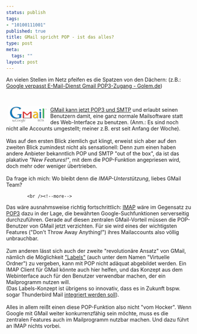 ```yaml
--- 
status: publish
tags: 
- "10100111001"
published: true
title: GMail spricht POP - ist das alles?
type: post
meta: 
  tags: ""
layout: post
---
```

An vielen Stellen im Netz pfeifen es die Spatzen von den Dächern: (z.B.: <a href="http://www.golem.de/0411/34656.html" title="http://www.golem.de/0411/34656.html" onmouseover="window.status='http://www.golem.de/0411/34656.html';return true;" onmouseout="window.status='';return true;">Google verpasst E-Mail-Dienst Gmail POP3-Zugang - Golem.de</a>)

<br /><br /><img width="110" hspace="5" height="45" border="0" align="left" src="/media/wp/logos/gmaillogo.serendipityThumb.gif" alt=""  /><a href="http://blog.jeanpierre.de/archives/2004/11/poppen_mit_gmai_1.html" title="http://blog.jeanpierre.de/archives/2004/11/poppen_mit_gmai_1.html" onmouseover="window.status='http://blog.jeanpierre.de/archives/2004/11/poppen_mit_gmai_1.html';return true;" onmouseout="window.status='';return true;">GMail kann jetzt POP3 und SMTP</a> und erlaubt seinen Benutzern damit, eine ganz normale Mailsoftware statt des Web-Interface zu benutzen. (Anm.: Es sind noch nicht alle Accounts umgestellt; meiner z.B. erst seit Anfang der Woche).<br /><br />Was auf den ersten Blick ziemlich gut klingt, erweist sich aber auf den zweiten Blick zumindest nicht als sensationell: Denn zum einen haben andere Anbieter bekanntlich POP und SMTP &quot;out of the box&quot;, da ist das plakative <span style="font-style: italic;">&quot;New Features!&quot;</span>, mit dem die POP-Funktion angepriesen wird, doch mehr oder weniger übertrieben.<br /><br />Da frage ich mich: Wo bleibt denn die <span style="font-style: italic;">IMAP-Unterstützung</span>, liebes GMail Team?<br />


            <br /><!--more-->
Das wäre ausnahmsweise richtig fortschrittlich: <a href="http://www.imap.org/" title="http://www.imap.org/" onmouseover="window.status='http://www.imap.org/';return true;" onmouseout="window.status='';return true;">IMAP</a> wäre im Gegensatz zu <a href="http://de.wikipedia.org/wiki/POP3" title="http://de.wikipedia.org/wiki/POP3" onmouseover="window.status='http://de.wikipedia.org/wiki/POP3';return true;" onmouseout="window.status='';return true;">POP3</a> dazu in der Lage, die bewährten Google-Suchfunktionen serverseitig durchzuführen. Gerade auf diesen zentralen GMail-Vorteil müssen die POP-Benutzer von GMail jetzt verzichten. Für sie wird eines der wichtigsten Features (&quot;Don't Throw Away Anything!&quot;) ihres Mailaccounts also völlig unbrauchbar.<br /><br />Zum anderen lässt sich auch der zweite &quot;revolutionäre Ansatz&quot; von GMail, nämlich die Möglichkeit <a href="https://gmail.google.com/support/bin/answer.py?answer=6578" title="https://gmail.google.com/support/bin/answer.py?answer=6578" onmouseover="window.status='https://gmail.google.com/support/bin/answer.py?answer=6578';return true;" onmouseout="window.status='';return true;">&quot;Labels&quot;</a> (auch unter dem Namen &quot;Virtuelle Ordner&quot;) zu vergeben, kann mit POP nicht adäquat abgebildet werden. Ein IMAP Client für GMail könnte auch hier helfen, und das Konzept aus dem Webinterface auch für den Benutzer verwendbar machen, der ein Mailprogramm nutzen will.<br />(Das Labels-Konzept ist übrigens so innovativ, dass es in Zukunft bspw. sogar Thunderbird Mail <a href="http://opensource.weblogsinc.com/entry/2868755886687309/" title="http://opensource.weblogsinc.com/entry/2868755886687309/" onmouseover="window.status='http://opensource.weblogsinc.com/entry/2868755886687309/';return true;" onmouseout="window.status='';return true;">integriert werden soll</a>).<br /><br />Alles in allem reißt einen diese POP-Funktion also nicht &quot;vom Hocker&quot;. Wenn Google mit GMail weiter konkurrenzfähig sein möchte, muss es die zentralen Features auch im Mailprogramm nutzbar machen. Und dazu führt an IMAP nichts vorbei.<br /><br />
<!--adsense-->
